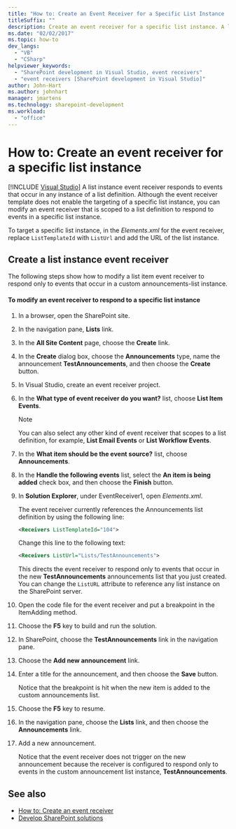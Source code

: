 ```yaml
---
title: "How to: Create an Event Receiver for a Specific List Instance | Microsoft Docs"
titleSuffix: ""
description: Create an event receiver for a specific list instance. A list instance event receiver responds to events that occur in any instance of a list definition.
ms.date: "02/02/2017"
ms.topic: how-to
dev_langs:
  - "VB"
  - "CSharp"
helpviewer_keywords:
  - "SharePoint development in Visual Studio, event receivers"
  - "event receivers [SharePoint development in Visual Studio]"
author: John-Hart
ms.author: johnhart
manager: jmartens
ms.technology: sharepoint-development
ms.workload:
  - "office"
---
```

# How to: Create an event receiver for a specific list instance

 [!INCLUDE [Visual Studio](~/includes/applies-to-version/vs-windows-only.md)]
  A list instance event receiver responds to events that occur in any instance of a list definition. Although the event receiver template does not enable the targeting of a specific list instance, you can modify an event receiver that is scoped to a list definition to respond to events in a specific list instance.

 To target a specific list instance, in the *Elements.xml* for the event receiver, replace `ListTemplateId` with `ListUrl` and add the URL of the list instance.

## Create a list instance event receiver
 The following steps show how to modify a list item event receiver to respond only to events that occur in a custom announcements-list instance.

#### To modify an event receiver to respond to a specific list instance

1. In a browser, open the SharePoint site.

2. In the navigation pane, **Lists** link.

3. In the **All Site Content** page, choose the **Create** link.

4. In the **Create** dialog box, choose the **Announcements** type, name the announcement **TestAnnouncements**, and then choose the **Create** button.

5. In Visual Studio, create an event receiver project.

6. In the **What type of event receiver do you want?** list, choose **List Item Events**.

    > [!NOTE]
    > You can also select any other kind of event receiver that scopes to a list definition, for example, **List Email Events** or **List Workflow Events**.

7. In the **What item should be the event source?** list, choose **Announcements**.

8. In the **Handle the following events** list, select the **An item is being added** check box, and then choose the **Finish** button.

9. In **Solution Explorer**, under EventReceiver1, open *Elements.xml*.

     The event receiver currently references the Announcements list definition by using the following line:

    ```xml
    <Receivers ListTemplateId="104">
    ```

     Change this line to the following text:

    ```xml
    <Receivers ListUrl="Lists/TestAnnouncements">
    ```

     This directs the event receiver to respond only to events that occur in the new **TestAnnouncements** announcements list that you just created. You can change the `ListURL` attribute to reference any list instance on the SharePoint server.

10. Open the code file for the event receiver and put a breakpoint in the ItemAdding method.

11. Choose the **F5** key to build and run the solution.

12. In SharePoint, choose the **TestAnnouncements** link in the navigation pane.

13. Choose the **Add new announcement** link.

14. Enter a title for the announcement, and then choose the **Save** button.

     Notice that the breakpoint is hit when the new item is added to the custom announcements list.

15. Choose the **F5** key to resume.

16. In the navigation pane, choose the **Lists** link, and then choose the **Announcements** link.

17. Add a new announcement.

     Notice that the event receiver does not trigger on the new announcement because the receiver is configured to respond only to events in the custom announcement list instance, **TestAnnouncements**.

## See also
- [How to: Create an event receiver](../sharepoint/how-to-create-an-event-receiver.md)
- [Develop SharePoint solutions](../sharepoint/developing-sharepoint-solutions.md)
